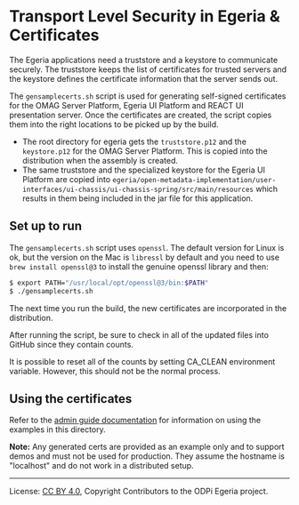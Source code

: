 <!-- SPDX-License-Identifier: CC-BY-4.0 -->
<!-- Copyright Contributors to the Egeria project. -->

# Transport Level Security in Egeria & Certificates

The Egeria applications need a truststore and a keystore to communicate securely.
The truststore keeps the list of certificates for trusted servers and the keystore defines the certificate information that the server sends out.

The `gensamplecerts.sh` script is used for generating self-signed certificates for the OMAG Server Platform, Egeria UI Platform and REACT UI presentation server.
Once the certificates are created, the script copies them into the right locations to be picked up by the build.

- The root directory for egeria gets the `truststore.p12` and the `keystore.p12` for the OMAG Server Platform.  This is copied into the distribution when the assembly is created.
- The same truststore and the specialized keystore for the Egeria UI Platform are copied into `egeria/open-metadata-implementation/user-interfaces/ui-chassis/ui-chassis-spring/src/main/resources` which results in them being included in the jar file for this application.

## Set up to run

The `gensamplecerts.sh` script uses `openssl`.  The default version for Linux is ok, but the version on the Mac is `libressl` by default and you need to use `brew install openssl@3` to install the genuine openssl library and then:

```bash
$ export PATH="/usr/local/opt/openssl@3/bin:$PATH"
$ ./gensamplecerts.sh
```

The next time you run the build, the new certificates are incorporated in the distribution.

After running the script, be sure to check in all of the updated files into GitHub since they contain counts.

It is possible to reset all of the counts by setting CA_CLEAN environment variable.  However, this should not be the normal process. 

## Using the certificates

Refer to the [admin guide documentation](https://egeria-project.org/guides/admin/configuring-the-omag-server-platform) for information on using the examples in this directory.

**Note:** Any generated certs are provided as an example only and to support demos and must not be used for production.  They assume the hostname is "localhost" and do not work in a distributed setup.

----
License: [CC BY 4.0](https://creativecommons.org/licenses/by/4.0/),
Copyright Contributors to the ODPi Egeria project.

